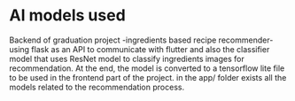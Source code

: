 # AI models used
 Backend of graduation project -ingredients based recipe recommender- using flask as an API to communicate with flutter and also the classifier model that uses ResNet model to classify ingredients images for recommendation. 
 At the end, the model is converted to a tensorflow lite file to be used in the frontend part of the project. 
 in the app/ folder exists all the models related to the recommendation process. 
